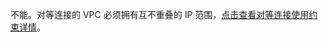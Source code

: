 不能。对等连接的 VPC 必须拥有互不重叠的 IP 范围，[点击查看对等连接使用约束详情](http://tce.fsphere.cn/doc/product/215/5000#.E4.BD.BF.E7.94.A8.E7.BA.A6.E6.9D.9F)。